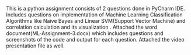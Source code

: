 This is a python assignment consists of 2 questions done in PyCharm IDE. Includes questions on implementation of Machine Learning Classification Algorithms like Naive Bayes and Linear SVM(Support Vector Machine) and correlation calculation and its visualization . Attached the word document(ML-Assignment-3.docx) which includes questions and screenshots of the code and output for each question. Attached the video presentation file as well.
